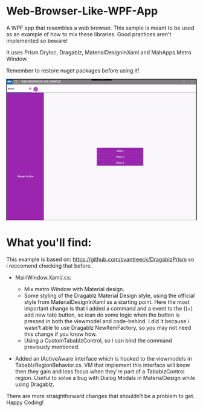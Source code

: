 # Web-Browser-Like-WPF-App
A WPF app that resembles a web browser. This sample is meant to be used as an example of how to mix these libraries. Good practices aren't implemented so beware!

It uses Prism.DryIoc, Dragablz, MaterialDesignInXaml and MahApps.Metro Window.

Remember to restore nuget packages before using it!

![](demo.gif)

# What you'll find:

This example is based on: https://github.com/svantreeck/DragablzPrism so i reccomend checking that before.

- MainWindow.Xaml/.cs:
  - Mix metro Window with Material design.
  - Some styling of the Dragablz Material Design style, using the official style from MaterialDesignInXaml as a starting point. Here the most important change is that i added a command and a event to the ((+) add new tab) button, so ican do some logic when the button is pressed in both the viewmodel and code-behind. I did it because i wasn't able to use Dragablz NewItemFactory, so you may not need this change if you know how.
  - Using a CustomTabablzControl, so i can bind the command previously mentioned.
  
- Added an IActiveAware interface which is hooked to the viewmodels in TabablzRegionBehavior.cs. VM that implement this interface will know then they gain and loss focus when they're part of a TabablzControl region. Useful to solve a bug with Dialog Modals in MaterialDesign while using Dragablz.

There are more straightforward changes that shouldn't be a problem to get. Happy Coding!
